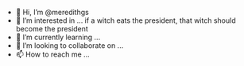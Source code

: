 - 👋 Hi, I’m @meredithgs
- 👀 I’m interested in ... if a witch eats the president, that witch should become the president
- 🌱 I’m currently learning ...
- 💞️ I’m looking to collaborate on ...
- 📫 How to reach me ...

<!---
meredithgs/meredithgs is a ✨ special ✨ repository because its `README.md` (this file) appears on your GitHub profile.
You can click the Preview link to take a look at your changes.
--->
